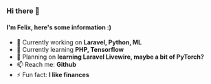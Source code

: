 ### Hi there 👋

#### I'm Felix, here's some information :)

- 🔭 Currently working on **Laravel, Python, ML**
- 🌱 Currently learning **PHP, Tensorflow**
- 🧭 Planning on **learning Laravel Livewire, maybe a bit of PyTorch?**
- 📫 Reach me: **Github**
- ⚡ Fun fact: **I like finances**



<!--
**FelixCodesTech/FelixCodesTech** is a ✨ _special_ ✨ repository because its `README.md` (this file) appears on your GitHub profile.

Here are some ideas to get you started:

- 🔭 I’m currently working on ...
- 🌱 I’m currently learning ...
- 👯 I’m looking to collaborate on ...
- 🤔 I’m looking for help with ...
- 💬 Ask me about ...
- 📫 How to reach me: ...
- 😄 Pronouns: ...
- ⚡ Fun fact: ...
-->
